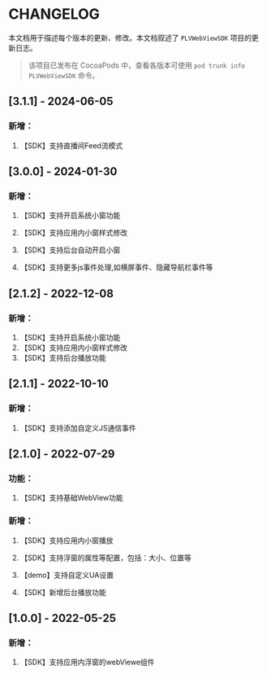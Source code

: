 # CHANGELOG

本文档用于描述每个版本的更新、修改。本文档叙述了 `PLVWebViewSDK` 项目的更新日志。

> 该项目已发布在 CocoaPods 中，查看各版本可使用 `pod trunk info PLVWebViewSDK` 命令。



## [3.1.1] - 2024-06-05

### 新增：

1. 【SDK】支持直播间Feed流模式

## [3.0.0] - 2024-01-30

### 新增：

1. 【SDK】支持开启系统小窗功能

2. 【SDK】支持应用内小窗样式修改

3. 【SDK】支持后台自动开启小窗

4. 【SDK】支持更多js事件处理,如横屏事件、隐藏导航栏事件等

   

## [2.1.2] - 2022-12-08

### 新增：

1. 【SDK】支持开启系统小窗功能
2. 【SDK】支持应用内小窗样式修改
3. 【SDK】支持后台播放功能



## [2.1.1] - 2022-10-10

### 新增：

1. 【SDK】支持添加自定义JS通信事件



## [2.1.0] - 2022-07-29

### 功能：

1. 【SDK】支持基础WebView功能

### 新增：

1. 【SDK】支持应用内小窗播放

2. 【SDK】支持浮窗的属性等配置，包括：大小、位置等

3. 【demo】支持自定义UA设置

4. 【SDK】新增后台播放功能

   


## [1.0.0] - 2022-05-25

### 新增：

1. 【SDK】支持应用内浮窗的webViewe组件
